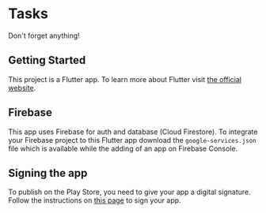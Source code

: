 # Tasks

Don't forget anything!

## Getting Started

This project is a Flutter app. To learn more about Flutter visit [the official website](https://flutter.dev).

## Firebase

This app uses Firebase for auth and database (Cloud Firestore). To integrate your Firebase project to this Flutter app download the `google-services.json` file which is available while the adding of an app on Firebase Console.

## Signing the app

To publish on the Play Store, you need to give your app a digital signature. Follow the instructions on [this page](https://flutter.dev/docs/deployment/android) to sign your app.